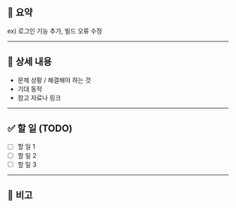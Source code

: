 ## 📌 요약
<!-- 어떤 작업인지 한 줄 요약해주세요 -->
ex) 로그인 기능 추가, 빌드 오류 수정

---

## 📝 상세 내용
<!-- 작업의 배경, 목적, 구체적인 요구사항 등을 적어주세요 -->
- 문제 상황 / 해결해야 하는 것
- 기대 동작
- 참고 자료나 링크

---

## ✅ 할 일 (TODO)
- [ ] 할 일 1
- [ ] 할 일 2
- [ ] 할 일 3

---

## 💬 비고
<!-- 추가 메모나 참고사항이 있다면 작성해주세요 -->
